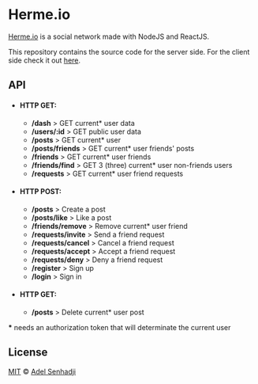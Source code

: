 # Herme<span>.</span>io

[Herme.io](#) is a social network made with NodeJS and ReactJS.

This repository contains the source code for the server side. For the client side check it out [here](https://github.com/adxl/herme.io_client).

## API

- #### HTTP GET:
  + **/dash** > GET current* user data
  + **/users/:id** > GET public user data
  + **/posts** > GET current* user
  + **/posts/friends** > GET current* user friends' posts     
  + **/friends** > GET current* user friends    
  + **/friends/find** > GET 3 (three) current* user non-friends users    
  + **/requests** > GET current* user friend requests     
- #### HTTP POST:
  + **/posts** > Create a post    
  + **/posts/like** > Like a post    
  + **/friends/remove** > Remove current* user friend    
  + **/requests/invite** > Send a friend request    
  + **/requests/cancel** > Cancel a friend request    
  + **/requests/accept** > Accept a friend request    
  + **/requests/deny** > Deny a friend request    
  + **/register** > Sign up    
  + **/login** > Sign in    
- #### HTTP GET:
  + **/posts** > Delete current* user post

**\*** needs an authorization token that will determinate the current user


## License

[MIT](https://github.com/adxl/herme.io_server/blob/master/LICENSE.md) &copy; [Adel Senhadji](https://github.com/adxl)